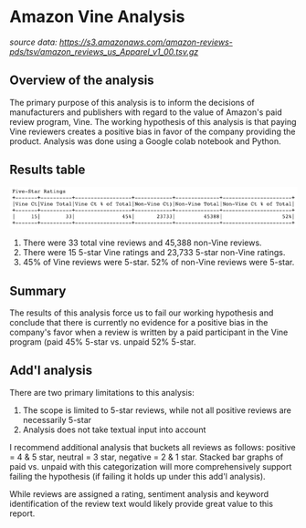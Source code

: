 # Amazon Vine Analysis
_source data: https://s3.amazonaws.com/amazon-reviews-pds/tsv/amazon_reviews_us_Apparel_v1_00.tsv.gz_

## Overview of the analysis
The primary purpose of this analysis is to inform the decisions of manufacturers and publishers with regard to the value of Amazon's paid review program, Vine.  The working hypothesis of this analysis is that paying Vine reviewers creates a positive bias in favor of the company providing the product.  Analysis was done using a Google colab notebook and Python.

## Results table
![del_3_a.png](https://github.com/crkaide/Amazon_Vine_Analysis/blob/main/Images/del_3_a.png?raw=true)

1. There were 33 total vine reviews and 45,388 non-Vine reviews.
2. There were 15 5-star Vine ratings and 23,733 5-star non-Vine ratings.
3. 45% of Vine reviews were 5-star.  52% of non-Vine reviews were 5-star.

## Summary
The results of this analysis force us to fail our working hypothesis and conclude that there is currently no evidence for a positive bias in the company's favor when a review is written by a paid participant in the Vine program (paid 45% 5-star vs. unpaid 52% 5-star.

## Add'l analysis
There are two primary limitations to this analysis:

1. The scope is limited to 5-star reviews, while not all positive reviews are necessarily 5-star
2. Analysis does not take textual input into account

I recommend additional analysis that buckets all reviews as follows: positive = 4 & 5 star, neutral = 3 star, negative = 2 & 1 star.  Stacked bar graphs of paid vs. unpaid with this categorization will more comprehensively support failing the hypothesis (if failing it holds up under this add'l analysis).  

While reviews are assigned a rating, sentiment analysis and keyword identification of the review text would likely provide great value to this report.
